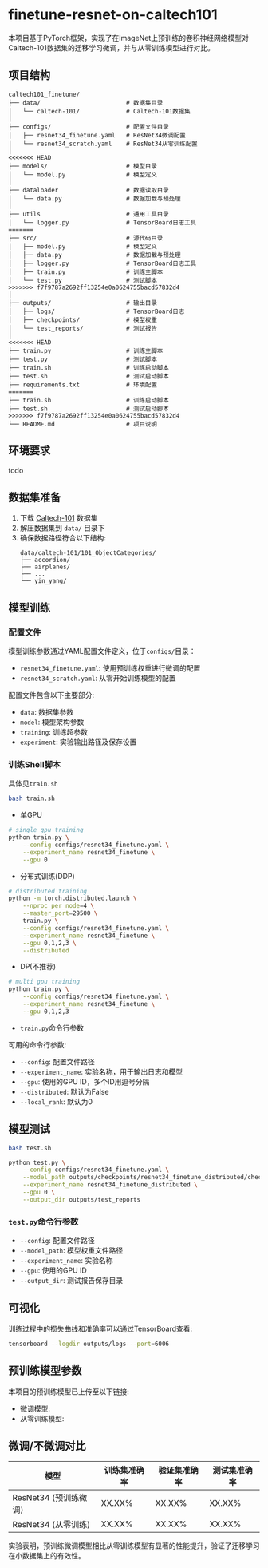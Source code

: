 # finetune-resnet-on-caltech101

本项目基于PyTorch框架，实现了在ImageNet上预训练的卷积神经网络模型对Caltech-101数据集的迁移学习微调，并与从零训练模型进行对比。

## 项目结构

```
caltech101_finetune/
├── data/                        # 数据集目录
│   └── caltech-101/             # Caltech-101数据集
│
├── configs/                     # 配置文件目录
│   ├── resnet34_finetune.yaml   # ResNet34微调配置
│   └── resnet34_scratch.yaml    # ResNet34从零训练配置
│
<<<<<<< HEAD
├── models/                      # 模型目录
│   └── model.py                 # 模型定义
│
├── dataloader                   # 数据读取目录
│   └── data.py                  # 数据加载与预处理
│
├── utils                        # 通用工具目录
│   └── logger.py                # TensorBoard日志工具
=======
├── src/                         # 源代码目录
│   ├── model.py                 # 模型定义
│   ├── data.py                  # 数据加载与预处理
│   ├── logger.py                # TensorBoard日志工具
│   ├── train.py                 # 训练主脚本
│   └── test.py                  # 测试脚本
>>>>>>> f7f9787a2692ff13254e0a0624755bacd57832d4
│
├── outputs/                     # 输出目录
│   ├── logs/                    # TensorBoard日志
│   ├── checkpoints/             # 模型权重
│   └── test_reports/            # 测试报告
│
<<<<<<< HEAD
├── train.py                     # 训练主脚本
├── test.py                      # 测试脚本
├── train.sh                     # 训练启动脚本
├── test.sh                      # 测试启动脚本
├── requirements.txt             # 环境配置
=======
├── train.sh                     # 训练启动脚本
├── test.sh                      # 测试启动脚本
>>>>>>> f7f9787a2692ff13254e0a0624755bacd57832d4
└── README.md                    # 项目说明
```

## 环境要求

todo


## 数据集准备

1. 下载 [Caltech-101](https://data.caltech.edu/records/mzrjq-6wc02) 数据集
2. 解压数据集到 `data/` 目录下
3. 确保数据路径符合以下结构:
   ```
   data/caltech-101/101_ObjectCategories/
   ├── accordion/
   ├── airplanes/
   ├── ...
   └── yin_yang/
   ```

## 模型训练

### 配置文件

模型训练参数通过YAML配置文件定义，位于`configs/`目录：
- `resnet34_finetune.yaml`: 使用预训练权重进行微调的配置
- `resnet34_scratch.yaml`: 从零开始训练模型的配置

配置文件包含以下主要部分:
- `data`: 数据集参数
- `model`: 模型架构参数
- `training`: 训练超参数
- `experiment`: 实验输出路径及保存设置

### 训练Shell脚本
具体见`train.sh`
```bash
bash train.sh
```
- 单GPU

```bash
# single gpu training
python train.py \
    --config configs/resnet34_finetune.yaml \
    --experiment_name resnet34_finetune \
    --gpu 0
```
- 分布式训练(DDP)

```bash
# distributed training
python -m torch.distributed.launch \
    --nproc_per_node=4 \
    --master_port=29500 \
    train.py \
    --config configs/resnet34_finetune.yaml \
    --experiment_name resnet34_finetune \
    --gpu 0,1,2,3 \
    --distributed

```
- DP(不推荐)
```bash
# multi gpu training
python train.py \
    --config configs/resnet34_finetune.yaml \
    --experiment_name resnet34_finetune \
    --gpu 0,1,2,3
```


- `train.py`命令行参数

可用的命令行参数:
- `--config`: 配置文件路径
- `--experiment_name`: 实验名称，用于输出日志和模型
- `--gpu`: 使用的GPU ID，多个ID用逗号分隔
- `--distributed`: 默认为False
- `--local_rank`: 默认为0

## 模型测试

```bash
bash test.sh
```

```bash
python test.py \
    --config configs/resnet34_finetune.yaml \
    --model_path outputs/checkpoints/resnet34_finetune_distributed/checkpoint_best.pth \
    --experiment_name resnet34_finetune_distributed \
    --gpu 0 \
    --output_dir outputs/test_reports
```

### `test.py`命令行参数

- `--config`: 配置文件路径
- `--model_path`: 模型权重文件路径
- `--experiment_name`: 实验名称 
- `--gpu`: 使用的GPU ID
- `--output_dir`: 测试报告保存目录

## 可视化

训练过程中的损失曲线和准确率可以通过TensorBoard查看:

```bash
tensorboard --logdir outputs/logs --port=6006
```

## 预训练模型参数

本项目的预训练模型已上传至以下链接:

- 微调模型: 
- 从零训练模型: 

## 微调/不微调对比


| 模型 | 训练集准确率 | 验证集准确率 | 测试集准确率 |
|-----|------------|------------|------------|
| ResNet34 (预训练微调) | XX.XX% | XX.XX% | XX.XX% |
| ResNet34 (从零训练) | XX.XX% | XX.XX% | XX.XX% |

实验表明，预训练微调模型相比从零训练模型有显著的性能提升，验证了迁移学习在小数据集上的有效性。